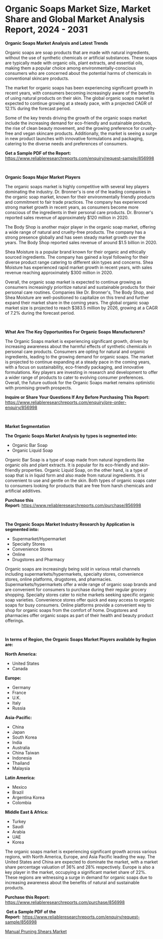 <p><h1>Organic Soaps Market Size, Market Share and Global Market Analysis Report, 2024 - 2031</h1></p><p><strong>Organic Soaps Market Analysis and Latest Trends</strong></p>
<p><p>Organic soaps are soap products that are made with natural ingredients, without the use of synthetic chemicals or artificial substances. These soaps are typically made with organic oils, plant extracts, and essential oils, making them a popular choice among environmentally-conscious consumers who are concerned about the potential harms of chemicals in conventional skincare products.</p><p>The market for organic soaps has been experiencing significant growth in recent years, with consumers becoming increasingly aware of the benefits of using natural products on their skin. The global organic soaps market is expected to continue growing at a steady pace, with a projected CAGR of 12.1% during the forecast period.</p><p>Some of the key trends driving the growth of the organic soaps market include the increasing demand for eco-friendly and sustainable products, the rise of clean beauty movement, and the growing preference for cruelty-free and vegan skincare products. Additionally, the market is seeing a surge in new product launches with innovative formulations and packaging, catering to the diverse needs and preferences of consumers.</p></p>
<p><strong>Get a Sample PDF of the Report:&nbsp;</strong> <a href="https://www.reliableresearchreports.com/enquiry/request-sample/856998">https://www.reliableresearchreports.com/enquiry/request-sample/856998</a></p>
<p>&nbsp;</p>
<p><strong>Organic Soaps Major Market Players</strong></p>
<p><p>The organic soaps market is highly competitive with several key players dominating the industry. Dr. Bronner's is one of the leading companies in the organic soap market, known for their environmentally friendly products and commitment to fair trade practices. The company has experienced strong market growth in recent years, as consumers become more conscious of the ingredients in their personal care products. Dr. Bronner's reported sales revenue of approximately $120 million in 2020.</p><p>The Body Shop is another major player in the organic soap market, offering a wide range of natural and cruelty-free products. The company has a strong presence globally and has seen steady market growth over the years. The Body Shop reported sales revenue of around $1.5 billion in 2020.</p><p>Shea Moisture is a popular brand known for their organic and ethically sourced ingredients. The company has gained a loyal following for their diverse product range catering to different skin types and concerns. Shea Moisture has experienced rapid market growth in recent years, with sales revenue reaching approximately $300 million in 2020.</p><p>Overall, the organic soap market is expected to continue growing as consumers increasingly prioritize natural and sustainable products for their personal care routines. Companies like Dr. Bronner's, The Body Shop, and Shea Moisture are well-positioned to capitalize on this trend and further expand their market share in the coming years. The global organic soap market size is projected to reach $383.5 million by 2026, growing at a CAGR of 7.2% during the forecast period.</p></p>
<p>&nbsp;</p>
<p><strong>What Are The Key Opportunities For Organic Soaps Manufacturers?</strong></p>
<p><p>The Organic Soaps market is experiencing significant growth, driven by increasing awareness about the harmful effects of synthetic chemicals in personal care products. Consumers are opting for natural and organic ingredients, leading to the growing demand for organic soaps. The market is projected to continue expanding at a steady pace in the coming years, with a focus on sustainability, eco-friendly packaging, and innovative formulations. Key players are investing in research and development to offer a wider range of products to cater to evolving consumer preferences. Overall, the future outlook for the Organic Soaps market remains optimistic with promising growth prospects.</p></p>
<p><strong>Inquire or Share Your Questions If Any Before Purchasing This Report:</strong> <a href="https://www.reliableresearchreports.com/enquiry/pre-order-enquiry/856998">https://www.reliableresearchreports.com/enquiry/pre-order-enquiry/856998</a></p>
<p>&nbsp;</p>
<p><strong>Market Segmentation</strong></p>
<p><strong>The Organic Soaps Market Analysis by types is segmented into:</strong></p>
<p><ul><li>Organic Bar Soap</li><li>Organic Liquid Soap</li></ul></p>
<p><p>Organic Bar Soap is a type of soap made from natural ingredients like organic oils and plant extracts. It is popular for its eco-friendly and skin-friendly properties. Organic Liquid Soap, on the other hand, is a type of soap that is in liquid form and also made from natural ingredients. It is convenient to use and gentle on the skin. Both types of organic soaps cater to consumers looking for products that are free from harsh chemicals and artificial additives.</p></p>
<p><strong>Purchase this Report:&nbsp;</strong><a href="https://www.reliableresearchreports.com/purchase/856998">https://www.reliableresearchreports.com/purchase/856998</a></p>
<p>&nbsp;</p>
<p><strong>The Organic Soaps Market Industry Research by Application is segmented into:</strong></p>
<p><ul><li>Supermarket/Hypermarket</li><li>Specialty Stores</li><li>Convenience Stores</li><li>Online</li><li>Drugstores and Pharmacy</li></ul></p>
<p><p>Organic soaps are increasingly being sold in various retail channels including supermarkets/hypermarkets, specialty stores, convenience stores, online platforms, drugstores, and pharmacies. Supermarkets/hypermarkets offer a wide range of organic soap brands and are convenient for consumers to purchase during their regular grocery shopping. Specialty stores cater to niche markets seeking specific organic soap varieties. Convenience stores offer quick and easy access to organic soaps for busy consumers. Online platforms provide a convenient way to shop for organic soaps from the comfort of home. Drugstores and pharmacies offer organic soaps as part of their health and beauty product offerings.</p></p>
<p>&nbsp;</p>
<p><strong>In terms of Region, the Organic Soaps Market Players available by Region are:</strong></p>
<p>
    <p> <strong> North America: </strong>
        <ul>
            <li>United States</li>
            <li>Canada</li>
        </ul>
        </p> 
    <p> <strong> Europe: </strong>
        <ul>
            <li>Germany</li>
            <li>France</li>
            <li>U.K.</li>
            <li>Italy</li>
            <li>Russia</li>
        </ul>
        </p> 
    <p> <strong> Asia-Pacific: </strong>
        <ul>
            <li>China</li>
            <li>Japan</li>
            <li>South Korea</li>
            <li>India</li>
            <li>Australia</li>
            <li>China Taiwan</li>
            <li>Indonesia</li>
            <li>Thailand</li>
            <li>Malaysia</li>
        </ul>
        </p> 
    <p> <strong> Latin America: </strong>
        <ul>
            <li>Mexico</li>
            <li>Brazil</li>
            <li>Argentina Korea</li>
            <li>Colombia</li>
        </ul>
        </p> 
    <p> <strong> Middle East & Africa: </strong>
        <ul>
            <li>Turkey</li>
            <li>Saudi</li>
            <li>Arabia</li>
            <li>UAE</li>
            <li>Korea</li>
        </ul>
    </p>
    </p>
<p><p>The organic soaps market is experiencing significant growth across various regions, with North America, Europe, and Asia Pacific leading the way. The United States and China are expected to dominate the market, with a market share percentage valuation of 36% and 28% respectively. Europe is also a key player in the market, occupying a significant market share of 22%. These regions are witnessing a surge in demand for organic soaps due to increasing awareness about the benefits of natural and sustainable products.</p></p>
<p><strong>Purchase this Report: </strong><a href="https://www.reliableresearchreports.com/purchase/856998">https://www.reliableresearchreports.com/purchase/856998</a></p>
<p>&nbsp;<strong>Get a Sample PDF of the Report:&nbsp;&nbsp;</strong><a href="https://www.reliableresearchreports.com/enquiry/request-sample/856998">https://www.reliableresearchreports.com/enquiry/request-sample/856998</a></p>
<p><strong></strong></p>
<p><p><a href="https://github.com/danielneavesallisons03mba/Market-Research-Report-List-1/blob/main/manual-pruning-shears-market.md">Manual Pruning Shears Market</a></p></p>
